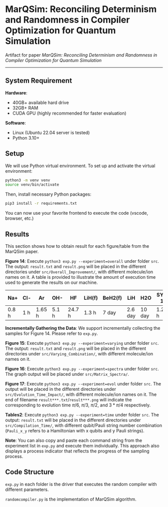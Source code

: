 # MarQSim: Reconciling Determinism and Randomness in Compiler Optimization for Quantum Simulation

Artifact for paper _MarQSim: Reconciling Determinism and Randomness in Compiler Optimization for Quantum Simulation_

---

## System Requirement

**Hardware**:

* 40GB+ available hard drive
* 32GB+ RAM
* CUDA GPU (highly recommended for faster evaluation)

**Software**:

* Linux (Ubuntu 22.04 server is tested)
* Python 3.10+

## Setup

We will use Python virtual environment. To set up and activate the virtual environment:

```bash
python3 -m venv venv
source venv/bin/activate
```

Then, install necessary Python packages:

```bash
pip3 install -r requirements.txt
```

You can now use your favorite frontend to execute the code (vscode, browser, etc.)

## Results

This section shows how to obtain result for each figure/table from the MarQSim paper.

**Figure 14**: Execute `python3 exp.py --experiment=overall` under folder `src`. The output: `result.txt` and `result.png` will be placed in the different directories under `src/Overall_Improvement/`, with different molecule/ion names on it. A table is provided to illustrate the amount of execution time used to generate the results on our machine.

| Na+   | Cl-   | Ar    | OH-   | HF    | LiH(f) | BeH2(f) | LiH    | H2O    | SYK 1 | SYK 2 | BeH2   |
|-------|-------|-------|-------|-------|--------|---------|--------|--------|-------|-------|--------|
| 0.8 h | 1 h   | 1.65 h | 5.1 h | 24.7 h | 1.3 h  | 7 day  | 2.6 day | 10 day | 1.24  h | 3.44 h | 3.5 day |

**Incrementally Gathering the Data**: We support incrementally collecting the samples for Figure 14. Please refer to `exp.py`.

**Figure 15**: Execute `python3 exp.py --experiment=varying` under folder `src`. The output: `result.txt` and `result.png` will be placed in the different directories under `src/Varying_Combination/`, with different molecule/ion names on it.

**Figure 16**: Execute `python3 exp.py --experiment=spectra` under folder `src`. The graph output will be placed under `src/Matrix_Spectra/`.

**Figure 17**: Execute `python3 exp.py --experiment=evol` under folder `src`. The output will be placed in the different directories under `src/Evolution_Time_Impact/`, with different molecule/ion names on it. The end of filename `result***.txt`/`result***.png` will indicate the corresponding to evolution time $\pi/6$, $\pi/3$, $\pi/2$, and $3*\pi/4$ respectively.

**Tables2**: Execute `python3 exp.py --experiment=time` under folder `src`. The output: `result.txt` will be placed in the different directories under `src/Compilation_Time/`, with different qubit/Pauli string number combination (`Pauli_x_y` refers to a Hamiltonian with x qubits and y Pauli strings).

**Note**: You can also copy and paste each command string from the experiment list in `exp.py` and execute them individually. This approach also displays a process indicator that reflects the progress of the sampling process.

## Code Structure

`exp.py` in each folder is the driver that executes the random compiler with different parameters.

`randomcompiler.py` is the implementation of MarQSim algorithm.
